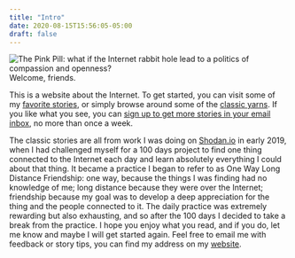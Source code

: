 ```yaml
---
title: "Intro"
date: 2020-08-15T15:56:05-05:00
draft: false
---
```


![The Pink Pill: what if the Internet rabbit hole lead to a politics of compassion and openness?](/images/Misc/pill.gif)
Welcome, friends.

This is a website about the Internet. To get started, you can visit some of my [favorite stories](/tags/best-of/), or simply browse around some of the [classic yarns](/tags/classic-yarn/). If you like what you see, you can [sign up to get more stories in your email inbox](https://tinyletter.com/alden-rivendale-jones), no more than once a week.

The classic stories are all from work I was doing on [Shodan.io](https://www.shodan.io/) in early 2019, when I had challenged myself for a 100 days project to find one thing connected to the Internet each day and learn absolutely everything I could about that thing. It became a practice I began to refer to as One Way Long Distance Friendship: one way, because the things I was finding had no knowledge of me; long distance because they were over the Internet; friendship because my goal was to develop a deep appreciation for the thing and the people connected to it. The daily practice was extremely rewarding but also exhausting, and so after the 100 days I decided to take a break from the practice. I hope you enjoy what you read, and if you do, let me know and maybe I will get started again. Feel free to email me with feedback or story tips, you can find my address on my [website](https://alden.website).